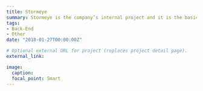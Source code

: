 ```yaml
---
title: Stormeye
summary: Stormeye is the company’s internal project and it is the basic weather service.
tags:
- Back-End
- Other
date: "2018-01-27T00:00:00Z"

# Optional external URL for project (replaces project detail page).
external_link: 

image:
  caption: 
  focal_point: Smart
---
```

